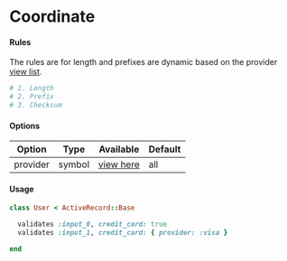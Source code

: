 # Coordinate

#### Rules

The rules are for length and prefixes are dynamic based on the provider
[view list](https://github.com/drexed/lite-validators/blob/master/lib/lite/validators/credit_card_validator.rb).

```ruby
# 1. Length
# 2. Prefix
# 3. Checksum
```

#### Options

Option | Type | Available | Default
--- | --- | --- | ---
provider | symbol | [view here](https://github.com/drexed/lite-validators/blob/master/lib/lite/validators/credit_card_validator.rb) | all

#### Usage

```ruby
class User < ActiveRecord::Base

  validates :input_0, credit_card: true
  validates :input_1, credit_card: { provider: :visa }

end
```
